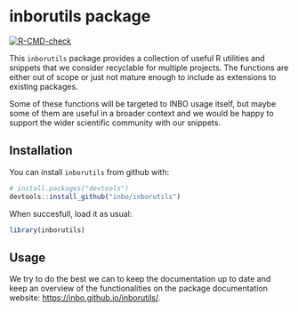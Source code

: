 # inborutils package

<!-- badges: start -->
[![R-CMD-check](https://github.com/inbo/inborutils/workflows/R-CMD-check/badge.svg)](https://github.com/inbo/inborutils/actions)
<!-- badges: end -->

This `inborutils` package provides a collection of useful R utilities and snippets that we consider recyclable for multiple projects. The functions are either out of scope or just not mature enough to include as extensions to existing packages. 

Some of these functions will be targeted to INBO usage itself, but maybe some of them are useful in a broader context and we would be happy to support the wider scientific community with our snippets. 

## Installation

You can install `inborutils` from github with:

```r
# install.packages("devtools")
devtools::install_github("inbo/inborutils")
```

When succesfull, load it as usual:

```r
library(inborutils)
```

## Usage

We try to do the best we can to keep the documentation up to date and keep an overview of the functionalities on the package documentation website: https://inbo.github.io/inborutils/. 
